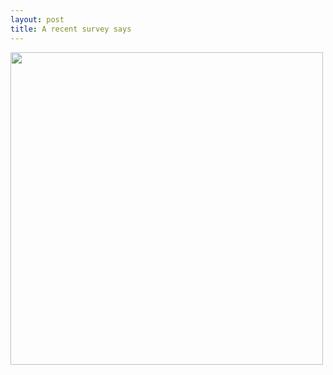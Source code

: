 ```yaml
---
layout: post
title: A recent survey says
---
```


<p><img class="img-responsive" class="img-responsive "src="http://31.media.tumblr.com/5e87c27fb6a2e1cf6ee0b2f3e0ebdc77/tumblr_ms5bltnFyV1qz6f9yo1_500.jpg" width="500" class="img-polaroid"/>  </p>
